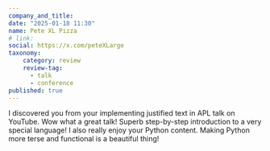```yaml
---
company_and_title: 
date: "2025-01-18 11:30"
name: Pete XL Pizza
# link:
social: https://x.com/peteXLarge
taxonomy:
    category: review
    review-tag:
      - talk
      - conference
published: true
---
```


I discovered you from your implementing justified text in APL talk on YouTube. Wow what a great talk! Superb step-by-step introduction to a very special language!  I also really enjoy your Python content. Making Python more terse and functional is a beautiful thing!
